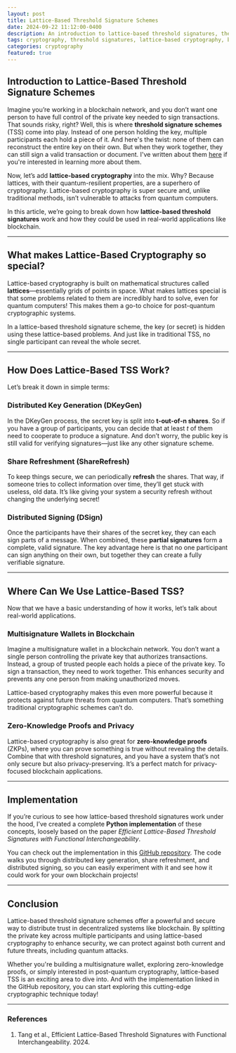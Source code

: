 ```yaml
---
layout: post
title: Lattice-Based Threshold Signature Schemes
date: 2024-09-22 11:12:00-0400
description: An introduction to lattice-based threshold signatures, their applications, and a Python implementation.
tags: cryptography, threshold signatures, lattice-based cryptography, blockchain
categories: cryptography
featured: true
---
```


<style>
.post-content h2 {
  font-size: 2rem;
  font-weight: 600;
  color: #00543D;
  border-bottom: 2px solid #00543D;
  padding-bottom: 0.5rem;
  margin-top: 2rem;
  margin-bottom: 1rem;
}

.post-content h3 {
  font-size: 1.75rem;
  font-weight: 500;
  color: #264653;
  margin-top: 1.5rem;
  margin-bottom: 0.75rem;
}

.post-content h4 {
  font-size: 1rem;
  font-weight: 500;
  color: #e76f51;
  margin-top: 1.25rem;
  margin-bottom: 0.5rem;
  margin-left: 1.5rem;
}

.post-content h4 + * {
  margin-left: 1.5rem;
}

</style>

## Introduction to Lattice-Based Threshold Signature Schemes

Imagine you’re working in a blockchain network, and you don’t want one person to have full control of the private key needed to sign transactions. That sounds risky, right? Well, this is where **threshold signature schemes** (TSS) come into play.  Instead of one person holding the key, multiple participants each hold a piece of it. And here's the twist: none of them can reconstruct the entire key on their own. But when they work together, they can still sign a valid transaction or document. I've written about them [here](https://rosemary-crypto.github.io/posts/introduction-to-threshold-signature-schemes/) if you're interested in learning more about them.

Now, let’s add **lattice-based cryptography** into the mix. Why? Because lattices, with their quantum-resilient properties, are a superhero of cryptography. Lattice-based cryptography is super secure and, unlike traditional methods, isn’t vulnerable to attacks from quantum computers.

In this article, we’re going to break down how **lattice-based threshold signatures** work and how they could be used in real-world applications like blockchain.

---

## What makes Lattice-Based Cryptography so special?

Lattice-based cryptography is built on mathematical structures called **lattices**—essentially grids of points in space. What makes lattices special is that some problems related to them are incredibly hard to solve, even for quantum computers! This makes them a go-to choice for post-quantum cryptographic systems.

In a lattice-based threshold signature scheme, the key (or secret) is hidden using these lattice-based problems. And just like in traditional TSS, no single participant can reveal the whole secret.

---

## How Does Lattice-Based TSS Work?

Let’s break it down in simple terms:

### Distributed Key Generation (DKeyGen)

In the DKeyGen process, the secret key is split into **t-out-of-n shares**. So if you have a group of participants, you can decide that at least *t* of them need to cooperate to produce a signature. And don’t worry, the public key is still valid for verifying signatures—just like any other signature scheme.

### Share Refreshment (ShareRefresh)

To keep things secure, we can periodically **refresh** the shares. That way, if someone tries to collect information over time, they’ll get stuck with useless, old data. It’s like giving your system a security refresh without changing the underlying secret!

### Distributed Signing (DSign)

Once the participants have their shares of the secret key, they can each sign parts of a message. When combined, these **partial signatures** form a complete, valid signature. The key advantage here is that no one participant can sign anything on their own, but together they can create a fully verifiable signature.

---

## Where Can We Use Lattice-Based TSS?

Now that we have a basic understanding of how it works, let’s talk about real-world applications.

### Multisignature Wallets in Blockchain

Imagine a multisignature wallet in a blockchain network. You don’t want a single person controlling the private key that authorizes transactions. Instead, a group of trusted people each holds a piece of the private key. To sign a transaction, they need to work together. This enhances security and prevents any one person from making unauthorized moves.

Lattice-based cryptography makes this even more powerful because it protects against future threats from quantum computers. That’s something traditional cryptographic schemes can’t do.

### Zero-Knowledge Proofs and Privacy

Lattice-based cryptography is also great for **zero-knowledge proofs** (ZKPs), where you can prove something is true without revealing the details. Combine that with threshold signatures, and you have a system that’s not only secure but also privacy-preserving. It’s a perfect match for privacy-focused blockchain applications.

---

## Implementation

If you’re curious to see how lattice-based threshold signatures work under the hood, I’ve created a complete **Python implementation** of these concepts, loosely based on the paper *Efficient Lattice-Based Threshold Signatures with Functional Interchangeability*.

You can check out the implementation in this [GitHub repository](https://github.com/rosemary-crypto/lattice-based-tss). The code walks you through distributed key generation, share refreshment, and distributed signing, so you can easily experiment with it and see how it could work for your own blockchain projects!

---

## Conclusion

Lattice-based threshold signature schemes offer a powerful and secure way to distribute trust in decentralized systems like blockchain. By splitting the private key across multiple participants and using lattice-based cryptography to enhance security, we can protect against both current and future threats, including quantum attacks.

Whether you're building a multisignature wallet, exploring zero-knowledge proofs, or simply interested in post-quantum cryptography, lattice-based TSS is an exciting area to dive into. And with the implementation linked in the GitHub repository, you can start exploring this cutting-edge cryptographic technique today!

---

### References

1. Tang et al., Efficient Lattice-Based Threshold Signatures with Functional Interchangeability. 2024.
